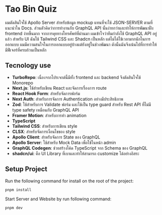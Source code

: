 # Tao Bin Quiz

ผมตัดสินใจใช้ Apollo Server สำหรับข้อมูล mockup แทนที่จะใช้ JSON-SERVER ตามที่แนะนำใน Docs. ส่วนตัวคิดว่าการทำงานกับ GraphQL API นั้นง่ายกว่าและทำให้การพัฒนาฝั่ง frontend ง่ายขึ้นมาก จากการคุยทางโทรศัพท์ที่ผ่านมา ผมเข้าใจว่าทีมกำลังใช้ GraphQL API อยู่แล้ว สำหรับ UI ฉันใช้ Tailwind CSS และ Shadcn เป็นหลัก แต่ไม่ได้ใช้เวลามากนักในการออกแบบ ผมมีความสนใจในการออกแบบอยู่บ้างแต่ยังอยู่ในช่วงพัฒนา ดังนั้นฉันจึงเน้นไปที่การทำให้มีฟีเจอร์ที่ครบถ้วนเป็นหลัก

## Tecnology use

- **TurboRepo**: เนื่องจากโปรเจกต์นี้มีทั้ง frontend และ backend จึงตัดสินใจใช้ Monorepo
- **Next.js**: ใช้สำหรับเขียน React และจัดการเรื่องการ route
- **React Hook Form**: สำหรับจัดการฟอร์ม
- **Next Auth**: สำหรับการจัดการ Authentication อย่างมีประสิทธิภาพ
- **Zod**: ใช้สำหรับการ Validate ฟอร์ม และใช้เป็น type guard สำหรับ Rest API ที่ไม่มี type safety เหมือนกับ GraphQL API
- **Framer Motion**: สำหรับการทำ animation
- **TypeScript**
- **Tailwind CSS**: สำหรับการเขียน style
- **CLSX**: สำหรับจัดการเงื่อนไขของ style
- **Apollo Client**: สำหรับจัดการ State ของ GraphQL
- **Apollo Server**: ใช้สำหรับ Mock Data เพื่อใช้ในหน้า admin
- **GraphQL Codegen**: ช่วยสร้างโค้ด TypeScript จาก Schema ของ GraphQL
- **shadcn/ui**: คือ UI Library ที่เบาและทำให้สามารถ customize ได้อย่างอิสระ

## Setup Project
Run the following command for install on the root of the project:

```sh
pnpm install
```

Start Server and Website by run following command:

```sh
pnpm dev
```

